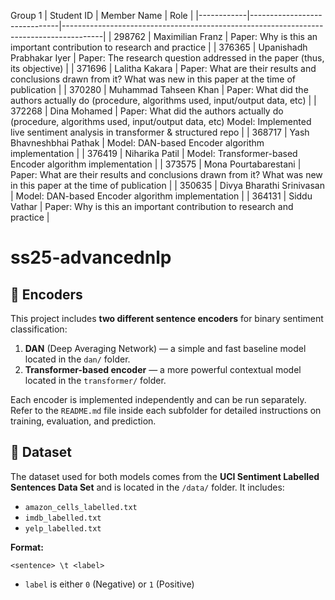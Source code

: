 Group 1
| Student ID | Member Name                  | Role                                                                                   |
|------------|------------------------------|----------------------------------------------------------------------------------------|
| 298762     | Maximilian Franz             | Paper: Why is this an important contribution to research and practice                 |
| 376365     | Upanishadh Prabhakar Iyer    | Paper: The research question addressed in the paper (thus, its objective)             |
| 371696     | Lalitha Kakara               | Paper: What are their results and conclusions drawn from it? What was new in this paper at the time of publication |
| 370280     | Muhammad Tahseen Khan        | Paper: What did the authors actually do (procedure, algorithms used, input/output data, etc) |
| 372268     | Dina Mohamed                 | Paper: What did the authors actually do (procedure, algorithms used, input/output data, etc) Model: Implemented live sentiment analysis in transformer & structured repo |
| 368717     | Yash Bhavneshbhai Pathak     | Model: DAN-based Encoder algorithm implementation                                     |
| 376419     | Niharika Patil               | Model: Transformer-based Encoder algorithm implementation                             |
| 373575     | Mona Pourtabarestani         | Paper: What are their results and conclusions drawn from it? What was new in this paper at the time of publication |
| 350635     | Divya Bharathi Srinivasan    | Model: DAN-based Encoder algorithm implementation                                     |
| 364131     | Siddu Vathar                 | Paper: Why is this an important contribution to research and practice                 |

# ss25-advancednlp

## 🧠 Encoders

This project includes **two different sentence encoders** for binary sentiment classification:

1. **DAN** (Deep Averaging Network) — a simple and fast baseline model located in the `dan/` folder.
2. **Transformer-based encoder** — a more powerful contextual model located in the `transformer/` folder.

Each encoder is implemented independently and can be run separately. Refer to the `README.md` file inside each subfolder for detailed instructions on training, evaluation, and prediction.

## 📁 Dataset

The dataset used for both models comes from the **UCI Sentiment Labelled Sentences Data Set** and is located in the `/data/` folder. It includes:

- `amazon_cells_labelled.txt`
- `imdb_labelled.txt`
- `yelp_labelled.txt`

**Format:**
```
<sentence> \t <label>
```
- `label` is either `0` (Negative) or `1` (Positive)
